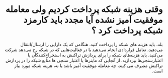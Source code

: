 <div dir="rtl" lang="fa">

# وقتی هزینه شبکه پرداخت کردیم ولی معامله موفقیت آمیز نشده آیا مجدد باید کارمزد شبکه پرداخت کرد ؟

بله، باید هزینه های شبکه را پرداخت کنید. هنگامی که یک دارایی را ارسال/انتقال می‌دهید، تعامل قراردادی انجام می‌دهید یا در فعالیت‌هایی که در شبکه رخ می‌دهد شرکت می‌کنید، باید هزینه‌های شبکه را برای پردازش تراکنش به استخراج‌کنندگان یا اعتبارسنجی‌ها بپردازید. از آنجایی که ماینرها یا اعتبار سنجی ها منابع شبکه را در پردازش تراکنش مصرف می کنند، چه معامله موفقیت آمیز باشد یا نه، هزینه شبکه مورد نیاز است.